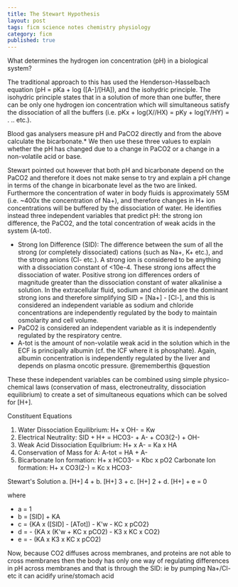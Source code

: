```yaml
---
title: The Stewart Hypothesis
layout: post
tags: ficm science notes chemistry physiology
category: ficm
published: true
---
```


What determines the hydrogen ion concentration (pH) in a biological system?

The traditional approach to this has used the Henderson-Hasselbach equation (pH = pKa + log ([A-]/[HA]), and the isohydric principle. The isohydric principle states that in a solution of more than one buffer, there can be only one hydrogen ion concentration which will simultaneous satisfy the dissociation of all the buffers (i.e. pKx + log(X//HX) = pKy + log(Y/HY) = . .. etc.).

Blood gas analysers measure pH and PaCO2 directly and from the above calculate the bicarbonate.* We then use these three values to explain whether the pH has changed due to a change in PaCO2 or a change in a non-volatile acid or base.

Stewart pointed out however that both pH and bicarbonate depend on the PaCO2 and therefore it does not make sense to try and explain a pH change in terms of the change in bicarbonate level as the two are linked. Furthermore the concentration of water in body fluids is approximately 55M (i.e. ~400x the concentration of Na+), and therefore changes in H+ ion concentrations will be buffered by the dissociation of water. He identifies instead three independent variables that predict pH: the strong ion difference, the PaCO2, and the total concentration of weak acids in the system (A-tot).

- Strong Ion Difference (SID): The difference between the sum of all the strong (or completely dissociated) cations (such as Na+, K+ etc.), and the strong anions (Cl- etc.). A strong ion is considered to be anything with a dissociation constant of <10e-4. These strong ions affect the dissociation of water. Positive strong ion differences orders of magnitude greater than the dissociation constant of water alkalinise a solution. In the extracellular fluid, sodium and chloride are the dominant strong ions and therefore simplifying SID = [Na+] - [Cl-], and this is considered an independent variable as sodium and chloride concentrations are independently regulated by the body to maintain osmolarity and cell volume.
- PaCO2 is considered an independent variable as it is independently regulated by the respiratory centre.
- A-tot is the amount of non-volatile weak acid in the solution which in the ECF is principally albumin (cf. the ICF where it is phosphate). Again, albumin concentration is independently regulated by the liver and depends on plasma oncotic pressure. @rememberthis @question

These these independent variables can be combined using simple physico-chemical laws (conservation of mass, electroneutrality, dissociation equilibrium) to create a set of simultaneous equations which can be solved for [H+].

Constituent Equations
1. Water Dissociation Equilibrium: H+ x OH- = Kw
2. Electrical Neutrality: SID + H+ = HCO3- + A- + CO3(2-) + OH-
3. Weak Acid Dissociation Equilbrium: H+ x A- = Ka x HA
4. Conservation of Mass for A: A-tot = HA + A-
5. Bicarbonate Ion formation: H+ x HCO3- = Kbc x pO2
Carbonate Ion formation: H+ x CO3(2-) = Kc x HCO3-

Stewart's Solution
a. [H+] 4 + b. [H+] 3 + c. [H+] 2 + d. [H+] + e = 0

where
* a = 1
* b = [SID] + KA
* c = {KA x ([SID] - [ATot]) - K'w - KC x pCO2}
* d = - {KA x (K'w + KC x pCO2) - K3 x KC x CO2}
* e = - (KA x K3 x KC x pCO2)

Now, because CO2 diffuses across membranes, and proteins are not able to cross membranes then the body has only one way of regulating differences in pH across membranes and that is through the SID: ie by pumping Na+/Cl- etc it can acidify urine/stomach acid